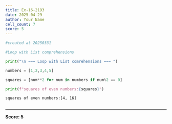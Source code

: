 ```yaml
---
title: Ex-16-2193
date: 2025-04-29
author: Your Name
cell_count: 7
score: 5
---
```


```python
#created at 20250331
```


```python
#Loop with List comprehensions
```


```python
print("\n === Loop with List comrehensions === ")
```


```python
numbers = [1,2,3,4,5]
```


```python
squares = [num**2 for num in numbers if num%2 == 0]
```


```python
print(f"squares of even numbers:{squares}")
```

    squares of even numbers:[4, 16]



```python

```


---
**Score: 5**